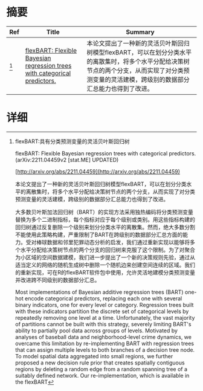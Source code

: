 # 摘要

| Ref | Title | Summary |
| --- | --- | --- |
| [^1] | [flexBART: Flexible Bayesian regression trees with categorical predictors.](http://arxiv.org/abs/2211.04459) | 本论文提出了一种新的灵活贝叶斯回归树模型flexBART，可以在划分分类水平的离散集时，将多个水平分配给决策树节点的两个分支，从而实现了对分类预测变量的灵活建模，跨级别的数据部分汇总能力也得到了改进。 |

# 详细

[^1]: flexBART:具有分类预测变量的灵活贝叶斯回归树

    flexBART: Flexible Bayesian regression trees with categorical predictors. (arXiv:2211.04459v2 [stat.ME] UPDATED)

    [http://arxiv.org/abs/2211.04459](http://arxiv.org/abs/2211.04459)

    本论文提出了一种新的灵活贝叶斯回归树模型flexBART，可以在划分分类水平的离散集时，将多个水平分配给决策树节点的两个分支，从而实现了对分类预测变量的灵活建模，跨级别的数据部分汇总能力也得到了改进。

    

    大多数贝叶斯加法回归树（BART）的实现方法采用独热编码将分类预测变量替换为多个二进制指标，每个指标对应于每个级别或类别。用这些指标构建的回归树通过反复删除一个级别来划分分类水平的离散集。然而，绝大多数分割不能使用此策略构建，严重限制了BART在跨级别的数据部分汇总方面的能力。受对棒球数据和邻里犯罪动态分析的启发，我们通过重新实现以能够将多个水平分配给决策树节点的两个分支的回归树来克服了这个限制。为了对聚合为小区域的空间数据建模，我们进一步提出了一个新的决策规则先验，通过从适当定义的网络的随机生成树中删除一个随机边来创建空间连续的区域。我们的重新实现，可在R的flexBART软件包中使用，允许灵活地建模分类预测变量并改进跨不同级别的数据部分汇总。

    Most implementations of Bayesian additive regression trees (BART) one-hot encode categorical predictors, replacing each one with several binary indicators, one for every level or category. Regression trees built with these indicators partition the discrete set of categorical levels by repeatedly removing one level at a time. Unfortunately, the vast majority of partitions cannot be built with this strategy, severely limiting BART's ability to partially pool data across groups of levels. Motivated by analyses of baseball data and neighborhood-level crime dynamics, we overcame this limitation by re-implementing BART with regression trees that can assign multiple levels to both branches of a decision tree node. To model spatial data aggregated into small regions, we further proposed a new decision rule prior that creates spatially contiguous regions by deleting a random edge from a random spanning tree of a suitably defined network. Our re-implementation, which is available in the flexBART
    

